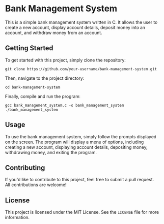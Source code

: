 
# Bank Management System

This is a simple bank management system written in C. It allows the user to create a new account, display account details, deposit money into an account, and withdraw money from an account.

## Getting Started

To get started with this project, simply clone the repository:

```
git clone https://github.com/your-username/bank-management-system.git
```

Then, navigate to the project directory:

```
cd bank-management-system
```

Finally, compile and run the program:

```
gcc bank_management_system.c -o bank_management_system
./bank_management_system
```

## Usage

To use the bank management system, simply follow the prompts displayed on the screen. The program will display a menu of options, including creating a new account, displaying account details, depositing money, withdrawing money, and exiting the program.

## Contributing

If you'd like to contribute to this project, feel free to submit a pull request. All contributions are welcome!

## License

This project is licensed under the MIT License. See the `LICENSE` file for more information.
